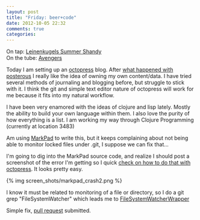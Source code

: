 ```yaml
---
layout: post
title: "Friday: beer+code"
date: 2012-10-05 22:32
comments: true
categories: 
---
```


On tap: [Leinenkugels Summer Shandy](https://www.facebook.com/pages/Leinenkugels-Summer-Shandy/43479912786)  
On the tube: [Avengers](http://www.imdb.com/title/tt0848228/)

Today I am setting up an [octopress](http://octopress.org) blog. After [what happened with posterous](http://blog.posterous.com/big-news) I really like the idea of owning my own content/data. I have tried several methods of journaling and blogging before, but struggle to stick with it. I think the git and simple text editor nature of octopress will work for me because it fits into my natural workflow.

I have been very enamored with the ideas of clojure and lisp lately. Mostly the ability to build your own language within them. I also love the purity of how everything is a list. I am working my way through Clojure Programming (currently at location 3483)

Am using [MarkPad](http://code52.org/DownmarkerWPF/) to write this, but it keeps complaining about not being able to monitor locked files under .git, I suppose we can fix that...

I'm going to dig into the MarkPad source code, and realize I should post a screenshot of the error I'm getting so I quick [check on how to do that with octopress](https://www.google.com/search?oq=octopress&sugexp=chrome,mod=7&sourceid=chrome&ie=UTF-8&q=octopress#hl=en&sclient=psy-ab&q=octopress+images&oq=octopress+images&gs_l=serp.3..0l2j0i8j0i22.5591.6913.0.7065.7.5.0.2.2.0.180.769.0j5.5.0.les%3B..0.0...1c.1.WX0tFXap4GM&pbx=1&bav=on.2,or.r_gc.r_pw.r_cp.r_qf.&fp=304ddafb65aaa7e0&biw=903&bih=913). It looks pretty easy. 

{% img screen_shots/markpad_crash2.png %}

I know it must be related to monitoring of a file or directory, so I do a git grep "FileSystemWatcher" which leads me to [FileSystemWatcherWrapper](https://github.com/Code52/DownmarkerWPF/blob/master/src/MarkPad/Infrastructure/Abstractions/FileSystemWatcherWrapper.cs)

Simple fix, [pull request]() submitted.


